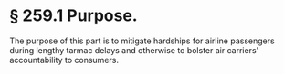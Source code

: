 # § 259.1   Purpose.

The purpose of this part is to mitigate hardships for airline passengers during lengthy tarmac delays and otherwise to bolster air carriers' accountability to consumers.




